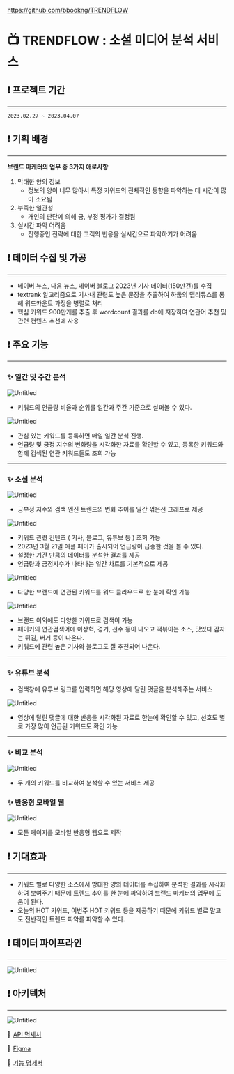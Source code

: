 https://github.com/bbookng/TRENDFLOW


# **📺 TRENDFLOW : 소셜 미디어 분석 서비스**

## **❗ 프로젝트 기간**
---
    2023.02.27 ~ 2023.04.07

## **❗ 기획 배경**
---
**브랜드 마케터의 업무 중 3가지 애로사항**

1. 막대한 양의 정보
   - 정보의 양이 너무 많아서 특정 키워드의 전체적인 동향을 파악하는 데 시간이 많이 소요됨
2. 부족한 일관성
   - 개인의 판단에 의해 긍, 부정 평가가 결정됨
3. 실시간 파악 어려움
   - 진행중인 전략에 대한 고객의 반응을 실시간으로 파악하기가 어려움


## **❗ 데이터 수집 및 가공**
---
- 네이버 뉴스, 다음 뉴스, 네이버 블로그 2023년 기사 데이터(150만건)를 수집
- textrank 알고리즘으로 기사내 관련도 높은 문장을 추출하여 하둡의 맵리듀스를 통해 워드카운트 과정을 병렬로 처리
- 핵심 키워드 900만개를 추출 후 wordcount 결과를 db에 저장하여 연관어 추천 및 관련 컨텐츠 추천에 사용

## **❗ 주요 기능**
---
### **✨ 일간 및 주간 분석**

![Untitled](./assets/메인화면_2.gif)

- 키워드의 언급량 비율과 순위를 일간과 주간 기준으로 살펴볼 수 있다.

![Untitled](./assets/북마크.gif)

- 관심 있는 키워드를 등록하면 매일 일간 분석 진행.
- 언급량 및 긍정 지수의 변화량을 시각화한 자료를 확인할 수 있고, 등록한 키워드와 함께 검색된 연관 키워드들도 조회 가능
---
### **✨ 소셜 분석**

![Untitled](./assets/소셜분석_삼성.gif)

- 긍부정 지수와 검색 엔진 트렌드의 변화 추이를 일간 꺾은선 그래프로 제공

![Untitled](./assets/소셜분석_애플.gif)

- 키워드 관련 컨텐츠 ( 기사, 블로그, 유튜브 등 ) 조회 가능
- 2023년 3월 21일 애플 페이가 출시되어 언급량이 급증한 것을 볼 수 있다.
- 설정한 기간 만큼의 데이터를 분석한 결과를 제공
- 언급량과 긍정지수가 나타나는 일간 차트를 기본적으로 제공

![Untitled](./assets/다양한브랜드검색.gif)

- 다양한 브랜드에 연관된 키워드를 워드 클라우드로 한 눈에 확인 가능

![Untitled](./assets/다양한키워드검색2.gif)

- 브랜드 이외에도 다양한 키워드로 검색이 가능
- 페이커의 연관검색어에 이상혁, 경기, 선수 등이 나오고 떡볶이는 소스, 맛있다 감자는 튀김, 버거 등이 나온다.
- 키워드에 관련 높은 기사와 블로그도 잘 추천되어 나온다.

---
### **✨ 유튜브 분석**

- 검색창에 유투브 링크를 입력하면 해당 영상에 달린 댓글을 분석해주는 서비스

![Untitled](./assets/유튜브.gif)

- 영상에 달린 댓글에 대한 반응을 시각화된 자료로 한눈에 확인할 수 있고, 선호도 별로 가장 많이 언급된 키워드도 확인 가능

---
### **✨ 비교 분석**

![Untitled](./assets/비교.gif)

- 두 개의 키워드를 비교하여 분석할 수 있는 서비스 제공

### **✨ 반응형 모바일 웹**

![Untitled](./assets/모바일.gif)

- 모든 페이지를 모바일 반응형 웹으로 제작

## ❗ **기대효과**
---
- 키워드 별로 다양한 소스에서 방대한 양의 데이터를 수집하여 분석한 결과를 시각화 하여 보여주기 때문에 트렌드 추이를 한 눈에 파악하여 브랜드 마케터의 업무에 도움이 된다.
- 오늘의 HOT 키워드, 이번주 HOT 키워드 등을 제공하기 때문에 키워드 별로 말고도 전반적인 트렌드 파악를 파악할 수 있다.

## ❗ **데이터 파이프라인**
---
![Untitled](./assets/Untitled%208.png)

## ❗ **아키텍처**
---
![Untitled](./assets/Untitled%209.png)

📄 [API 명세서](https://www.notion.so/API-a22b363b35c046ddac2e92edadb66459)

📄 [Figma](https://www.figma.com/file/F58hg1zE3Mt0ydG7hdxCI5/%EC%97%90%ED%97%B4%EB%9D%A0?node-id=0%3A1&t=1eXcrBPJlRr9l9Mw-1)

📄 [기능 명세서](https://www.notion.so/53a58c349c8e41c4960fce57e6a80fff)
